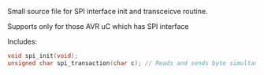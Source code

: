 Small source file for SPI interface init and transceicve routine.

Supports only for those AVR uC which has SPI interface

Includes:

```c
void spi_init(void);
unsigned char spi_transaction(char c); // Reads and sends byte simultaneously
```
